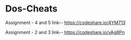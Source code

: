 # Dos-Cheats

Assignment -  4 and 5
link-- https://codeshare.io/4YM713

Assignment - 2 and 3
link-- https://codeshare.io/vAg8Pn
